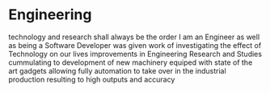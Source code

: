 # Engineering
technology and research shall always be the order
I am an Engineer as well as being a Software Developer
was given work of investigating the effect of Technology on our lives
improvements in Engineering Research and Studies
cummulating to development of new machinery equiped with state of the art gadgets
allowing fully automation to take over in the industrial production
resulting to high outputs and accuracy

